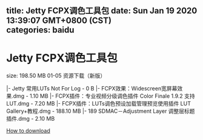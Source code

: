
title: Jetty FCPX调色工具包
date: Sun Jan 19 2020 13:39:07 GMT+0800 (CST)    
categories: baidu
---

# Jetty FCPX调色工具包
size: 198.50 MB
 01-05 资源下载（新版）
 
|- Jetty 常用LUTs Not For Log - 0 B
|- FCPX效果：Widescreen宽屏幕效果.dmg - 1.10 MB
|- FCPX插件：专业视频分级调色插件 Color Finale 1.9.2 支持LUT.dmg - 7.20 MB
|- FCPX插件：LUTs调色预设加载管理预览使用插件 LUT Gallery+教程.dmg - 188.10 MB
|- 189 SDMAC－Adjustment Layer 调整层标题插件.dmg - 2.10 MB

[How to download](https://bpcam.bemobtrk.com/go/2ceec3aa-1ca2-46d6-b9ff-aaa5c184517c?jno=4876)